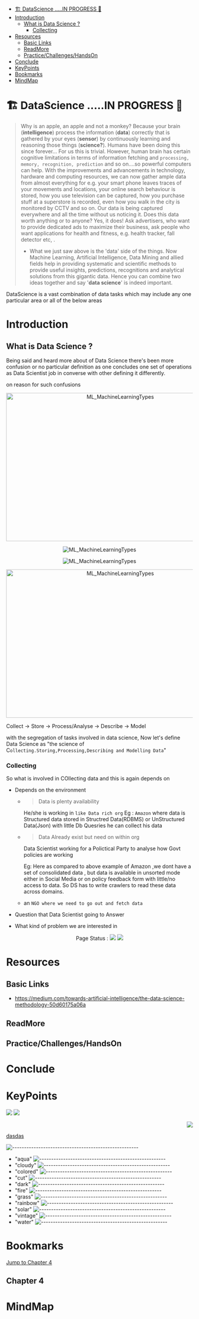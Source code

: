 - [🏗️ DataScience .....IN PROGRESS 🚧](#%f0%9f%8f%97%ef%b8%8f-datascience-in-progress-%f0%9f%9a%a7)
- [Introduction](#introduction)
  - [What is Data Science ?](#what-is-data-science)
    - [Collecting](#collecting)
- [Resources](#resources)
  - [Basic Links](#basic-links)
  - [ReadMore](#readmore)
  - [Practice/Challenges/HandsOn](#practicechallengeshandson)
- [Conclude](#conclude)
- [KeyPoints](#keypoints)
- [Bookmarks](#bookmarks)
- [MindMap](#mindmap)

# 🏗️ DataScience .....IN PROGRESS 🚧

> Why is an apple, an apple and not a monkey? Because your brain (**intelligence**) process the information (**data**) correctly that is gathered by your eyes (**sensor**) by continuously learning and reasoning those things (**science?**). Humans have been doing this since forever... For us this is trivial. However, human brain has certain cognitive limitations in terms of information fetching and `processing, memory, recognition, prediction` and so on....so powerful computers can help. With the improvements and advancements in technology, hardware and computing resources, we can now gather ample data from almost everything for e.g. your smart phone leaves traces of your movements and locations, your online search behaviour is stored, how you use television can be captured, how you purchase stuff at a superstore is recorded, even how you walk in the city is monitored by CCTV and so on. Our data is being captured everywhere and all the time without us noticing it. Does this data worth anything or to anyone? Yes, it does! Ask advertisers, who want to provide dedicated ads to maximize their business, ask people who want applications for health and fitness, e.g. health tracker, fall detector etc, .
>
> - What we just saw above is the 'data' side of the things. Now Machine Learning, Artificial Intelligence, Data Mining and allied fields help in providing systematic and scientific methods to provide useful insights, predictions, recognitions and analytical solutions from this gigantic data. Hence you can combine two ideas together and say '**data science**' is indeed important.

DataScience is a vast combination of data tasks which may include any one particular area or all of the below areas

# Introduction

## What is Data Science ?

Being said and heard more about of Data Science there's been more confusion or no particular definition as one concludes one set of operations as Data Scientist job in converse with other defining it differently.

on reason for such confusions

<p align="center">
  <img width="600" height="400" src="../../PlayGround/ResourcesFiles/AI_ML_DL_DS/DataScience/DataModelling2.jpeg" alt="ML_MachineLearningTypes">
</p>

<p align="center">
  <img src="../../PlayGround/ResourcesFiles/AI_ML_DL_DS/DataScience/DataModelling2.jpeg" alt="ML_MachineLearningTypes">
</p>

<p align="center">
  <img  src="../../PlayGround/ResourcesFiles/AI_ML_DL_DS/DataScience/DataModelling.jpeg" alt="ML_MachineLearningTypes">
</p>

<p align="center">
  <img width="600" height="400" src="../../PlayGround/ResourcesFiles/AI_ML_DL_DS/DataScience/DataModelling.jpeg" alt="ML_MachineLearningTypes">
</p>

Collect -> Store -> Process/Analyse -> Describe -> Model

with the segregation of tasks involved in data science, Now let's define Data Science as "the science of C`ollecting.Storing,Processing,Describing and Modelling Data`"

### Collecting

So what is involved in COllecting data and this is again depends on

- Depends on the environment

  - > Data is plenty availability

    He/she is working in `like Data rich org`
    Eg : `Amazon` where data is Structured data stored in Structred Data(RDBMS) or UnStructured Data(Json) with little Db Quesries he can collect his data

  - > Data Already exist but need on within org

    Data Scientist working for a Polictical Party to analyse how Govt policies are working

    Eg: Here as compared to above example of Amazon ,we dont have a set of consolidated data , but data is available in unsorted mode either in Social Media or on policy feedback form with little/no access to data. So DS has to write crawlers to read these data across domains.

  - an `NGO where we need to go out and fetch data`

- Question that Data Scientist going to Answer
- What kind of problem we are interested in

<p align="center">
Page Status : <a><img src="https://img.shields.io/badge/yestToStart-Red"/></a>
<a><img src="https://img.shields.io/badge/InProgress-green"/></a>
</p>

# Resources

## Basic Links

- https://medium.com/towards-artificial-intelligence/the-data-science-methodology-50d60175a06a

## ReadMore

<!-- Links to Explore More on the Topic which may be not covered in this ReadMe -->

## Practice/Challenges/HandsOn

<!-- Links TO Practice/Challenges/HandsOn the Topic -->

# Conclude

<!-- Put a paragraph in your own words as a conclusion -->

# KeyPoints

<!-- Revice and Put the point  -->

<p align="center">

<a><img src="https://img.shields.io/badge/EditTextController-blue"/></a>
<a><img src="https://img.shields.io/badge/FocusNode-green"/></a>

<!-- <a><img src="https://img.shields.io/badge/a-blue"/></a> -->
<!-- <a><img src="https://img.shields.io/badge/a-blue"/></a> -->
<!-- <a><img src="https://img.shields.io/badge/a-blue"/></a> -->
<!-- <a><img src="https://img.shields.io/badge/a-blue"/></a> -->
<!-- <a><img src="https://img.shields.io/badge/a-blue"/></a> -->
<!-- <a><img src="https://img.shields.io/badge/dasdsdasds-blue"/></a> -->
<!-- <a href="https://www.facebook.com/charanraj11" alt=""><img src="https://img.shields.io/badge/-lightblue?logo=facebook"/></a>
<a alt=""><img src="https://img.shields.io/github/languages/count/charankumarpalla/laughing-buddha?color=green"/></a>
<a><img src="https://img.shields.io/twitter/follow/CharanKumaPalla?label=Follow"/></a> -->

</p>

<div align="right">

<a href="AllReadMe/Introduction.md" alt="AllReadMe/Introduction.md"><img src="https://img.shields.io/badge/Introduction-...-green?style=for-the-badge&logo=markdown"/></a>

</div>

[dasdas](https://github.com/charankumarpalla/laughing-buddha/blob/CharandevFlutter/PlayGround/ResourcesFiles/ReadMeResources/lines/aqua.png)

![-----------------------------------------------------](/PlayGround/ResourcesFiles/ReadMeResources/lines/aqua.png)

- "aqua" ![-----------------------------------------------------](/PlayGround/ResourcesFiles/ReadMeResources/lines/aqua.png)
- "cloudy" ![-----------------------------------------------------](/PlayGround/ResourcesFiles/ReadMeResources/lines/cloudy.png)
- "colored" ![-----------------------------------------------------](/PlayGround/ResourcesFiles/ReadMeResources/lines/colored.png)
- "cut" ![-----------------------------------------------------](/PlayGround/ResourcesFiles/ReadMeResources/lines/cut.png)
- "dark" ![-----------------------------------------------------](/PlayGround/ResourcesFiles/ReadMeResources/lines/dark.png)
- "fire" ![-----------------------------------------------------](/PlayGround/ResourcesFiles/ReadMeResources/lines/fire.png)
- "grass" ![-----------------------------------------------------](/PlayGround/ResourcesFiles/ReadMeResources/lines/grass.png)
- "rainbow" ![-----------------------------------------------------](/PlayGround/ResourcesFiles/ReadMeResources/lines/rainbow.png)
- "solar" ![-----------------------------------------------------](/PlayGround/ResourcesFiles/ReadMeResources/lines/solar.png)
- "vintage" ![-----------------------------------------------------](/PlayGround/ResourcesFiles/ReadMeResources/lines/vintage.png)
- "water" ![-----------------------------------------------------](/PlayGround/ResourcesFiles/ReadMeResources/lines/water.png)

# Bookmarks

<a href="#C4">Jump to Chapter 4</a>

<h2 id="C4">Chapter 4</h2>

# MindMap
